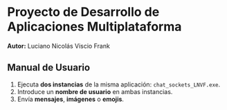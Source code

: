 # Proyecto de Desarrollo de Aplicaciones Multiplataforma  
**Autor:** Luciano Nicolás Viscio Frank  

## Manual de Usuario

1. Ejecuta **dos instancias** de la misma aplicación: `chat_sockets_LNVF.exe`.
2. Introduce un **nombre de usuario** en ambas instancias.
3. Envía **mensajes**, **imágenes** o **emojis**.

